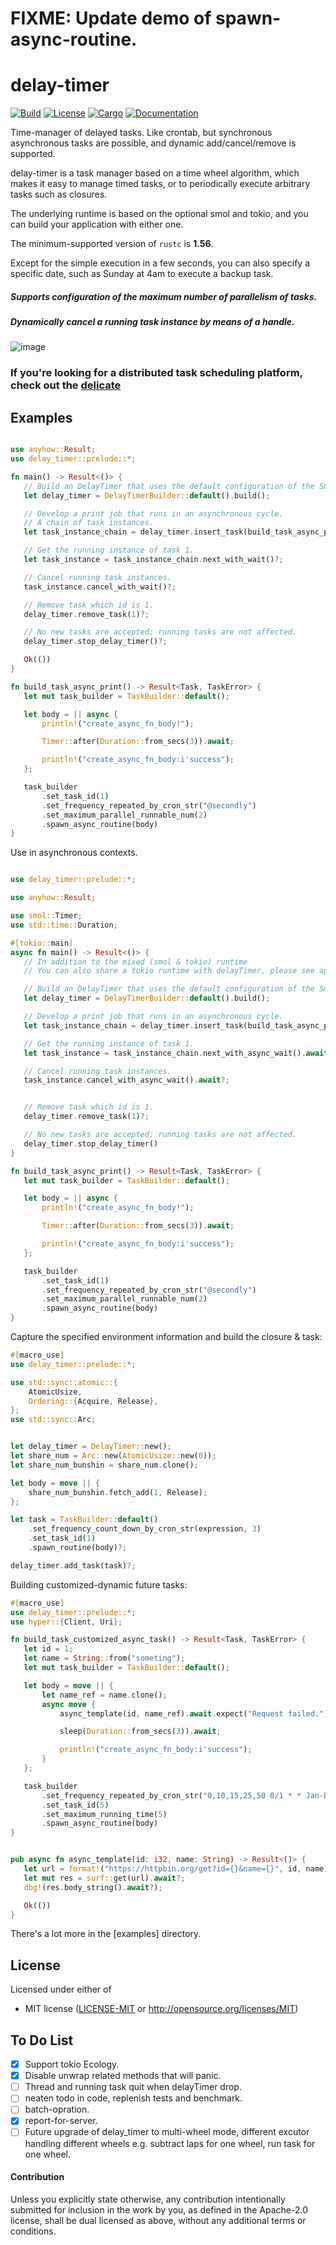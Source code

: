 # FIXME: Update demo of spawn-async-routine.
# delay-timer  
[![Build](https://github.com/BinChengZhao/delay-timer/workflows/Build%20and%20test/badge.svg)](
https://github.com/BinChengZhao/delay-timer/actions)
[![License](https://img.shields.io/badge/license-MIT%2FApache--2.0-blue.svg)](
https://github.com/BinChengZhao/delay-timer)
[![Cargo](https://img.shields.io/crates/v/delay_timer.svg)](
https://crates.io/crates/delay_timer)
[![Documentation](https://docs.rs/delay_timer/badge.svg)](
https://docs.rs/delay_timer)

Time-manager of delayed tasks. Like crontab, but synchronous asynchronous tasks are possible, and dynamic add/cancel/remove is supported.

delay-timer is a task manager based on a time wheel algorithm, which makes it easy to manage timed tasks, or to periodically execute arbitrary tasks such as closures.

The underlying runtime is based on the optional smol and tokio, and you can build your application with either one.

The minimum-supported version of `rustc` is **1.56**.

Except for the simple execution in a few seconds, you can also specify a specific date, 
such as Sunday at 4am to execute a backup task.

##### Supports configuration of the maximum number of parallelism of tasks.
##### Dynamically cancel a running task instance by means of a handle.

![image](https://github.com/BinChengZhao/delay-timer/blob/master/structural_drawing/DelayTImer.png)

### If you're looking for a distributed task scheduling platform, check out the [delicate](https://github.com/BinChengZhao/delicate)


## Examples


 ```rust

use anyhow::Result;
use delay_timer::prelude::*;

fn main() -> Result<()> {
    // Build an DelayTimer that uses the default configuration of the Smol runtime internally.
    let delay_timer = DelayTimerBuilder::default().build();

    // Develop a print job that runs in an asynchronous cycle.
    // A chain of task instances.
    let task_instance_chain = delay_timer.insert_task(build_task_async_print()?)?;

    // Get the running instance of task 1.
    let task_instance = task_instance_chain.next_with_wait()?;

    // Cancel running task instances.
    task_instance.cancel_with_wait()?;

    // Remove task which id is 1.
    delay_timer.remove_task(1)?;

    // No new tasks are accepted; running tasks are not affected.
    delay_timer.stop_delay_timer()?;

    Ok(())
}

fn build_task_async_print() -> Result<Task, TaskError> {
    let mut task_builder = TaskBuilder::default();

    let body = || async {
        println!("create_async_fn_body!");

        Timer::after(Duration::from_secs(3)).await;

        println!("create_async_fn_body:i'success");
    };

    task_builder
        .set_task_id(1)
        .set_frequency_repeated_by_cron_str("@secondly")
        .set_maximum_parallel_runnable_num(2)
        .spawn_async_routine(body)
}

 ```

Use in asynchronous contexts.
 ``` rust

use delay_timer::prelude::*;

use anyhow::Result;

use smol::Timer;
use std::time::Duration;

#[tokio::main]
async fn main() -> Result<()> {
    // In addition to the mixed (smol & tokio) runtime
    // You can also share a tokio runtime with delayTimer, please see api `DelayTimerBuilder::tokio_runtime` for details.

    // Build an DelayTimer that uses the default configuration of the Smol runtime internally.
    let delay_timer = DelayTimerBuilder::default().build();

    // Develop a print job that runs in an asynchronous cycle.
    let task_instance_chain = delay_timer.insert_task(build_task_async_print()?)?;

    // Get the running instance of task 1.
    let task_instance = task_instance_chain.next_with_async_wait().await?;

    // Cancel running task instances.
    task_instance.cancel_with_async_wait().await?;


    // Remove task which id is 1.
    delay_timer.remove_task(1)?;

    // No new tasks are accepted; running tasks are not affected.
    delay_timer.stop_delay_timer()
}

fn build_task_async_print() -> Result<Task, TaskError> {
    let mut task_builder = TaskBuilder::default();

    let body = || async {
        println!("create_async_fn_body!");

        Timer::after(Duration::from_secs(3)).await;

        println!("create_async_fn_body:i'success");
    };

    task_builder
        .set_task_id(1)
        .set_frequency_repeated_by_cron_str("@secondly")
        .set_maximum_parallel_runnable_num(2)
        .spawn_async_routine(body)
}

 ```


 Capture the specified environment information and build the closure & task:

 ``` rust
 #[macro_use]
 use delay_timer::prelude::*;

 use std::sync::atomic::{
     AtomicUsize,
     Ordering::{Acquire, Release},
 };
 use std::sync::Arc;


 let delay_timer = DelayTimer::new();
 let share_num = Arc::new(AtomicUsize::new(0));
 let share_num_bunshin = share_num.clone();
 
 let body = move || {
     share_num_bunshin.fetch_add(1, Release);
 };
 
 let task = TaskBuilder::default()
     .set_frequency_count_down_by_cron_str(expression, 3)
     .set_task_id(1)
     .spawn_routine(body)?;

 delay_timer.add_task(task)?;

 ```



 Building customized-dynamic future tasks:
 ``` rust
 #[macro_use]
 use delay_timer::prelude::*;
 use hyper::{Client, Uri};

fn build_task_customized_async_task() -> Result<Task, TaskError> {
    let id = 1;
    let name = String::from("someting");
    let mut task_builder = TaskBuilder::default();

    let body = move || {
        let name_ref = name.clone();
        async move {
            async_template(id, name_ref).await.expect("Request failed.");

            sleep(Duration::from_secs(3)).await;

            println!("create_async_fn_body:i'success");
        }
    };

    task_builder
        .set_frequency_repeated_by_cron_str("0,10,15,25,50 0/1 * * Jan-Dec * 2020-2100")
        .set_task_id(5)
        .set_maximum_running_time(5)
        .spawn_async_routine(body)
}


pub async fn async_template(id: i32, name: String) -> Result<()> {
    let url = format!("https://httpbin.org/get?id={}&name={}", id, name);
    let mut res = surf::get(url).await?;
    dbg!(res.body_string().await?);

    Ok(())
}

 ```
 
There's a lot more in the [examples] directory.


## License

Licensed under either of

 * MIT license ([LICENSE-MIT](LICENSE-MIT) or http://opensource.org/licenses/MIT)


## To Do List
- [x] Support tokio Ecology.
- [x] Disable unwrap related methods that will panic.
- [ ] Thread and running task quit when delayTimer drop.
- [ ] neaten todo in code, replenish tests and benchmark.
- [ ] batch-opration.
- [x] report-for-server.
- [ ] Future upgrade of delay_timer to multi-wheel mode, different excutor handling different wheels e.g. subtract laps for one wheel, run task for one wheel.

#### Contribution

Unless you explicitly state otherwise, any contribution intentionally submitted
for inclusion in the work by you, as defined in the Apache-2.0 license, shall be
dual licensed as above, without any additional terms or conditions.
